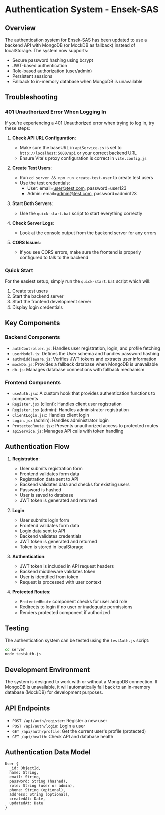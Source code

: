 # Authentication System - Ensek-SAS

## Overview

The authentication system for Ensek-SAS has been updated to use a backend API with MongoDB (or MockDB as fallback) instead of localStorage. The system now supports:

- Secure password hashing using bcrypt
- JWT-based authentication
- Role-based authorization (user/admin)
- Persistent sessions
- Fallback to in-memory database when MongoDB is unavailable

## Troubleshooting

### 401 Unauthorized Error When Logging In

If you're experiencing a 401 Unauthorized error when trying to log in, try these steps:

1. **Check API URL Configuration**:
   - Make sure the baseURL in `apiService.js` is set to `http://localhost:5000/api` or your correct backend URL
   - Ensure Vite's proxy configuration is correct in `vite.config.js`

2. **Create Test Users**:
   - Run `cd server && npm run create-test-user` to create test users
   - Use the test credentials:
     - User: email=user@test.com, password=user123
     - Admin: email=admin@test.com, password=admin123

3. **Start Both Servers**:
   - Use the `quick-start.bat` script to start everything correctly

4. **Check Server Logs**:
   - Look at the console output from the backend server for any errors

5. **CORS Issues**:
   - If you see CORS errors, make sure the frontend is properly configured to talk to the backend

### Quick Start

For the easiest setup, simply run the `quick-start.bat` script which will:
1. Create test users
2. Start the backend server
3. Start the frontend development server
4. Display login credentials

## Key Components

### Backend Components

- `authController.js`: Handles user registration, login, and profile fetching
- `userModel.js`: Defines the User schema and handles password hashing
- `authMiddleware.js`: Verifies JWT tokens and extracts user information
- `mockDb.js`: Provides a fallback database when MongoDB is unavailable
- `db.js`: Manages database connections with fallback mechanism

### Frontend Components

- `useAuth.jsx`: A custom hook that provides authentication functions to components
- `Register.jsx` (client): Handles client user registration
- `Register.jsx` (admin): Handles administrator registration
- `ClientLogin.jsx`: Handles client login
- `Login.jsx` (admin): Handles administrator login
- `ProtectedRoute.jsx`: Prevents unauthorized access to protected routes
- `apiService.js`: Manages API calls with token handling

## Authentication Flow

1. **Registration**:
   - User submits registration form
   - Frontend validates form data
   - Registration data sent to API
   - Backend validates data and checks for existing users
   - Password is hashed
   - User is saved to database
   - JWT token is generated and returned

2. **Login**:
   - User submits login form
   - Frontend validates form data
   - Login data sent to API
   - Backend validates credentials
   - JWT token is generated and returned
   - Token is stored in localStorage

3. **Authentication**:
   - JWT token is included in API request headers
   - Backend middleware validates token
   - User is identified from token
   - Request is processed with user context

4. **Protected Routes**:
   - `ProtectedRoute` component checks for user and role
   - Redirects to login if no user or inadequate permissions
   - Renders protected component if authorized

## Testing

The authentication system can be tested using the `testAuth.js` script:

```bash
cd server
node testAuth.js
```

## Development Environment

The system is designed to work with or without a MongoDB connection. If MongoDB is unavailable, it will automatically fall back to an in-memory database (MockDB) for development purposes.

## API Endpoints

- `POST /api/auth/register`: Register a new user
- `POST /api/auth/login`: Login a user
- `GET /api/auth/profile`: Get the current user's profile (protected)
- `GET /api/health`: Check API and database health

## Authentication Data Model

```
User {
  _id: ObjectId,
  name: String,
  email: String,
  password: String (hashed),
  role: String (user or admin),
  phone: String (optional),
  address: String (optional),
  createdAt: Date,
  updatedAt: Date
}
```
